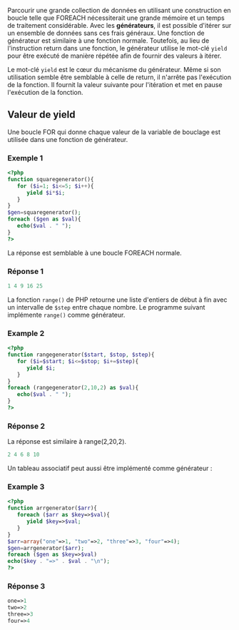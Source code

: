 Parcourir une grande collection de données en utilisant une construction en boucle telle que FOREACH nécessiterait une grande mémoire et un temps de traitement considérable. Avec les **générateurs**, il est possible d'itérer sur un ensemble de données sans ces frais généraux. Une fonction de générateur est similaire à une fonction normale. Toutefois, au lieu de l'instruction return dans une fonction, le générateur utilise le mot-clé ```yield``` pour être exécuté de manière répétée afin de fournir des valeurs à itérer.

Le mot-clé ```yield``` est le cœur du mécanisme du générateur. Même si son utilisation semble être semblable à celle de return, il n'arrête pas l'exécution de la fonction. Il fournit la valeur suivante pour l'itération et met en pause l'exécution de la fonction.

## Valeur de yield

Une boucle FOR qui donne chaque valeur de la variable de bouclage est utilisée dans une fonction de générateur.

### Exemple 1 

```php
<?php
function squaregenerator(){
   for ($i=1; $i<=5; $i++){
      yield $i*$i;
   }
}
$gen=squaregenerator();
foreach ($gen as $val){
   echo($val . " ");
}
?>
```

La réponse est semblable à une boucle FOREACH normale.

### Réponse 1

```php
1 4 9 16 25
```

La fonction ```range()``` de PHP retourne une liste d'entiers de début à fin avec un intervalle de ```$step``` entre chaque nombre. Le programme suivant implémente ```range()``` comme générateur.

### Example 2

```php
<?php
function rangegenerator($start, $stop, $step){
   for ($i=$start; $i<=$stop; $i+=$step){
      yield $i;
   }
}
foreach (rangegenerator(2,10,2) as $val){
   echo($val . " ");
}
?>
```

### Réponse 2

La réponse est similaire à range(2,20,2).

```php
2 4 6 8 10
```

Un tableau associatif peut aussi être implémenté comme générateur :

### Example 3

```php
<?php
function arrgenerator($arr){
   foreach ($arr as $key=>$val){
      yield $key=>$val;
   }
}
$arr=array("one"=>1, "two"=>2, "three"=>3, "four"=>4);
$gen=arrgenerator($arr);
foreach ($gen as $key=>$val)
echo($key . "=>" . $val . "\n");
?>
```

### Réponse 3

```php
one=>1
two=>2
three=>3
four=>4
```